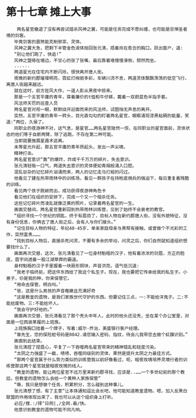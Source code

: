 # 第十七章 摊上大事
        两名星官撤退了没有再尝试猎杀风神之翼，可能是任务完成不愿纠缠，也可能是忌惮圣者境的剑客。
       毕竟剑客的震煞能克制邪祟、灵体。
       风神之翼大急，把剩下半管金色液体抛回张元清，捂着尚在愈合的胸口，跃出窗户，道:
       “别让他们跑了，快追!”
       风神之盟倚在墙边，不甘心的张了张嘴，最后靠着墙慢慢滑倒，颓然而坐。
       ......
       两道星光在住宅内不断闪烁，很快离开唐人街。
       夜晚的新约郡璀璨明亮，霓虹灯绚丽多彩，车辆川流不息，两道灵体飘飘荡荡的低空飞行，离唐人街越来越远。
       就在这时，前方狂风大作，一道人影从黑夜中掠来。
       那是一个五官平庸的青年，穿着廉价的t恤和牛仔裤，戴着一双蔚蓝色半指手套。
       风法师天罚的巡查人员
       两名星官对视一眼，默默绕开迎面而来的风法师，试图悄无声息的离开。
       突然，五官平庸的青年一转头，目光直勾勾的盯着两名星官，眼眶涌现漆黑粘稠的能量，笑道:“两位，久侯了。
       同职业的夜游神不对，这气息，是星官……两名星官陡然一惊，在同职业的星官面前，灵体状态的他们等于自断两臂，除了逃跑，不存在第二种可能。
       当即就要施展星遁术逃离。
       未等星光升起，那五官平庸的青年昂起头，发出一声尖啸。
       精神打击。
       两名星官意识“轰”的爆炸，炸成千千万万的碎片，失去意识。
       张元清轻吸一口气，两道失去意识的灵体便如青烟般涌入口腔。
       混乱驳杂的记忆碎片汹涌而来，两人的记忆走马灯般的闪过。
       他看见了建在热带雨林中的训练场，看见一群孩子在持枪底佣兵的强迫下，每日重复着残酷的训练。
       看见两个孩子脱颖而出，成功获得夜游神角色卡
       看见他们在组织的安排下，完成一个又一个暗杀任务。
       这些记忆碎片而凌乱就像泛黄的照片，记录着两名星官的一生。
       画面交替间，两名星官重新回到热带雨林训练营，见到了始终不会衰老的教官。
       “组织寻找一个世纪的钥匙，终于有眉目了，目标人物在新约郡唐人街，没有外貌特征，没有身份信息，你俩去了唐人街之后，会有人与你们接头。”
       “记住目标人物的特征，年纪40-45岁，单亲家庭母亲与黑帮有接触，或曾做个不光彩的工作，突然富贵………
       “找到目标人物后，直接杀死问灵，不要有多余的举动，问灵之后，你们自然就知道组织想要找什么了。
       画面再次交替，这次，张元清看见了一位身材魁梧的汉子，他有着浓浓的剑眉，方正的脸庞，眉宇间透着一股江湖草莽的霸道。
       身材魁梧的汉子手里握着一块扇形铜块，声音洪亮，语气低沉道:
       “我老子临终前，把这件东西给了我这个私生子。现在，我也要把它传承给我的私生子。小崽子，伱是我的种，你来保管它。
       “用命去保管，明白吗。’
       “爸，这是什么男孩的声音稚嫩且充满好奇
       “这是教皇的遗物，是我们家族世代守护的东西。但要记住三点，一:不能给洋鬼子。二:不能给废物。三:不能给坏人。
       “我会守护好他的。”
       画面再次交替，张元清看见了那个秃头中年人，此时的他头还没秃，坐在某个办公室里，对面是一位西装革履的上班族。
       上班族胸口挂着一个牌子，写着:威尔·乔治，美盛银行客户经理。
       “章先生，您的保险柜号码是0042.请您输入密码、指纹，待会儿我带您去做个虹膜识别。”
       画面到此结束。
       张元清捏了捏眉心，平复了一下吞噬两名星官带来的精神错乱和轻度污染。
       “太阴之力强盛了一截，啧啧，吞噬同级别的灵体，果然是提升太阴之力最佳方式。
       “那两个星官属于什么势力类似的训练营我以前好像看过，呃，暗夜玫瑰培养灵境行者的训练营那这两个星官就是暗夜玫瑰的线人。
       “教皇的遗物，能让两位星官不远万里来新约郡寻找，应该是..……一个多世纪前的那个教廷。但教皇的遗物怎么会给一个黄种人家族保管”
       “嘶，我只是想做个任务，积累积分，怎么碰到这种事儿。
       张元清想了想，有了主意“让本体通知逗比会长吧，他可能知道教皇遗物。嗯，加入反黑白联盟的作用体现出来了，我也可以从这个组织身上打听。
       必应/搜.:/择^日网|,/全网.最/快。
       他意识到教皇的遗物可能不同凡响。